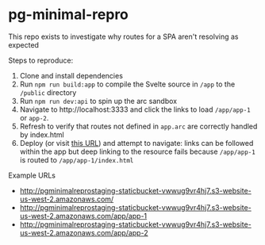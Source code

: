 # pg-minimal-repro

This repo exists to investigate why routes for a SPA aren't resolving as expected

Steps to reproduce:
1. Clone and install dependencies
1. Run `npm run build:app` to compile the Svelte source in `/app` to the `/public` directory
1. Run `npm run dev:api` to spin up the arc sandbox
1. Navigate to http://localhost:3333 and click the links to load `/app/app-1` or `app-2`. 
1. Refresh to verify that routes not defined in `app.arc` are correctly handled by index.html
1. Deploy (or visit [this URL](http://pgminimalreprostaging-staticbucket-vwwug9vr4hj7.s3-website-us-west-2.amazonaws.com)) and attempt to navigate: links can be followed within the app but deep linking to the resource fails because `/app/app-1` is routed to `/app/app-1/index.html`

Example URLs
- http://pgminimalreprostaging-staticbucket-vwwug9vr4hj7.s3-website-us-west-2.amazonaws.com/
- http://pgminimalreprostaging-staticbucket-vwwug9vr4hj7.s3-website-us-west-2.amazonaws.com/app/app-1
- http://pgminimalreprostaging-staticbucket-vwwug9vr4hj7.s3-website-us-west-2.amazonaws.com/app/app-2
